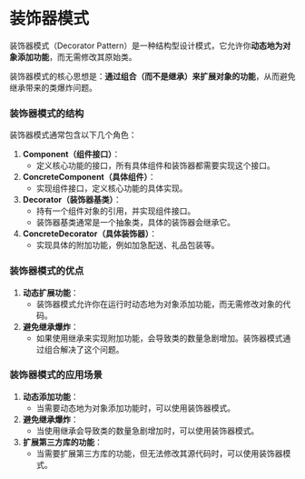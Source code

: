 # 装饰器模式
装饰器模式（Decorator Pattern）是一种结构型设计模式，它允许你**动态地为对象添加功能**，而无需修改其原始类。

装饰器模式的核心思想是：**通过组合（而不是继承）来扩展对象的功能**，从而避免继承带来的类爆炸问题。
### 装饰器模式的结构
装饰器模式通常包含以下几个角色：
1. **Component（组件接口）**：
    - 定义核心功能的接口，所有具体组件和装饰器都需要实现这个接口。        
2. **ConcreteComponent（具体组件）**：    
    - 实现组件接口，定义核心功能的具体实现。        
3. **Decorator（装饰器基类）**：    
    - 持有一个组件对象的引用，并实现组件接口。     
    - 装饰器基类通常是一个抽象类，具体的装饰器会继承它。        
4. **ConcreteDecorator（具体装饰器）**：    
    - 实现具体的附加功能，例如加急配送、礼品包装等。

### 装饰器模式的优点
1. **动态扩展功能**：
    - 装饰器模式允许你在运行时动态地为对象添加功能，而无需修改对象的代码。 
2. **避免继承爆炸**：
    - 如果使用继承来实现附加功能，会导致类的数量急剧增加。装饰器模式通过组合解决了这个问题。


### 装饰器模式的应用场景
1. **动态添加功能**：
    - 当需要动态地为对象添加功能时，可以使用装饰器模式。
2. **避免继承爆炸**：
    - 当使用继承会导致类的数量急剧增加时，可以使用装饰器模式。
3. **扩展第三方库的功能**：
    - 当需要扩展第三方库的功能，但无法修改其源代码时，可以使用装饰器模式。
